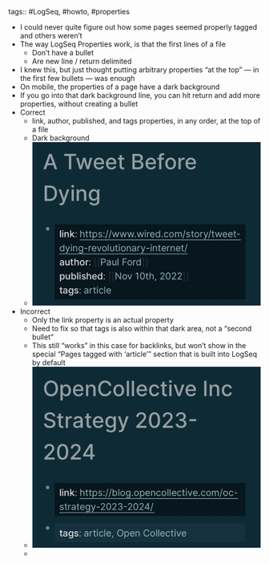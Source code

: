 tags:: #LogSeq, #howto, #properties

- I could never quite figure out how some pages seemed properly tagged and others weren’t
- The way LogSeq Properties work, is that the first lines of a file
	- Don’t have a bullet
	- Are new line / return delimited
- I knew this, but just thought putting arbitrary properties “at the top” — in the first few bullets — was enough
- On mobile, the properties of a page have a dark background
- If you go into that dark background line, you can hit return and add more properties, without creating a bullet
- Correct
	- link, author, published, and tags properties, in any order, at the top of a file
	- Dark background
	- ![2022-12-27-10-04-05.jpeg](../assets/2022-12-27-10-04-05.jpeg)
- Incorrect
	- Only the link property is an actual property
	- Need to fix so that tags is also within that dark area, not a “second bullet”
	- This still “works” in this case for backlinks, but won’t show in the special “Pages tagged with ‘article’” section that is built into LogSeq by default
	- ![2022-12-27-10-04-23.jpeg](../assets/2022-12-27-10-04-23.jpeg)
	-